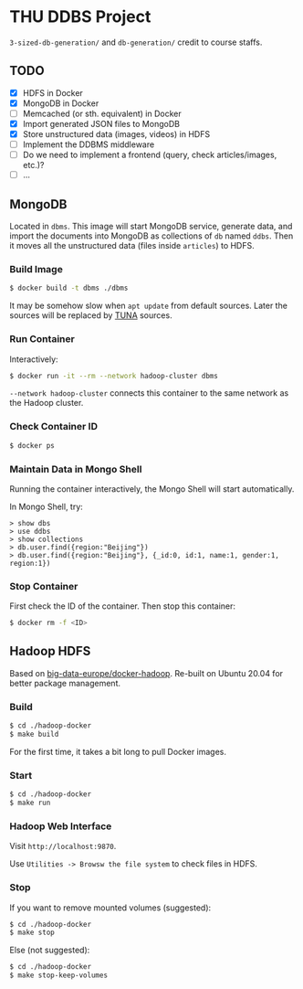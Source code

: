# THU DDBS Project

`3-sized-db-generation/` and `db-generation/` credit to course staffs.

## TODO

- [x] HDFS in Docker
- [x] MongoDB in Docker
- [ ] Memcached (or sth. equivalent) in Docker
- [x] Import generated JSON files to MongoDB
- [x] Store unstructured data (images, videos) in HDFS
- [ ] Implement the DDBMS middleware
- [ ] Do we need to implement a frontend (query, check articles/images, etc.)?
- [ ] ...

## MongoDB

Located in `dbms`. This image will start MongoDB service, generate data, and import the documents into MongoDB as collections of `db` named `ddbs`.
Then it moves all the unstructured data (files inside `articles`) to HDFS.

### Build Image

```sh
$ docker build -t dbms ./dbms
```

It may be somehow slow when `apt update` from default sources. Later the sources will be replaced by [TUNA](https://mirrors.tuna.tsinghua.edu.cn/) sources.

### Run Container

Interactively:

```sh
$ docker run -it --rm --network hadoop-cluster dbms
```

`--network hadoop-cluster` connects this container to the same network as the Hadoop cluster.

### Check Container ID

```sh
$ docker ps
```


### Maintain Data in Mongo Shell

Running the container interactively, the Mongo Shell will start automatically.

In Mongo Shell, try:

```mongo
> show dbs
> use ddbs
> show collections
> db.user.find({region:"Beijing"})
> db.user.find({region:"Beijing"}, {_id:0, id:1, name:1, gender:1, region:1})
```

### Stop Container

First check the ID of the container. Then stop this container:

```sh
$ docker rm -f <ID>
```

## Hadoop HDFS

Based on [big-data-europe/docker-hadoop](https://github.com/big-data-europe/docker-hadoop). Re-built on
Ubuntu 20.04 for better package management.

### Build

```sh
$ cd ./hadoop-docker
$ make build
```

For the first time, it takes a bit long to pull Docker images.

### Start

```sh
$ cd ./hadoop-docker
$ make run
```

### Hadoop Web Interface

Visit `http://localhost:9870`.

Use `Utilities -> Browsw the file system` to check files in HDFS.

### Stop

If you want to remove mounted volumes (suggested):

```sh
$ cd ./hadoop-docker
$ make stop
```

Else (not suggested):

```sh
$ cd ./hadoop-docker
$ make stop-keep-volumes
```
